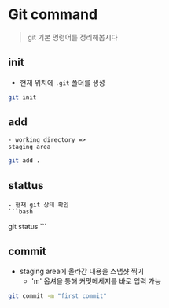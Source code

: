 # Git command

> git 기본 명령어를 정리해봅시다

## init
- 현재 위치에 `.git` 폴더를 생성 

```bash
git init
```

## add
    - working directory => 
    staging area


```bash
git add .
```

## stattus
    - 현재 git 상태 확인 
    ```bash
git status
    ```

## commit
- staging area에 올라간 내용을 스냅샷 찎기 
    - 'm' 옵셔을 통해 커밋메세지를 바로 입력 가능

```bash 
git commit -m "first commit"
```